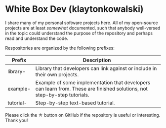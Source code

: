 # White Box Dev (klaytonkowalski)

I share many of my personal software projects here. All of my open-source projects are at least *somewhat* documented, such that anybody well-versed in the topic could understand the purpose of the repository and perhaps read and understand the code.

Respositories are organized by the following prefixes:

| Prefix | Description |
| ------ | ----------- |
| library- | Library that developers can link against or include in their own projects. |
| example- | Example of some implementation that developers can learn from. These are finished solutions, not step-by-step tutorials. |
| tutorial- | Step-by-step text-based tutorial. |

Please click the ☆ button on GitHub if the repository is useful or interesting. Thank you!
